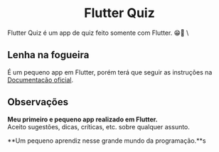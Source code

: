 # <center>Flutter Quiz</center>
Flutter Quiz é um app de quiz feito somente com Flutter. 😁👀 \

## Lenha na fogueira
É um pequeno app em Flutter, porém terá que seguir as instruções na [Documentacão oficial](https://flutter.dev/docs/get-started/install).

## Observações
**Meu primeiro e pequeno app realizado em Flutter.** \
Aceito sugestões, dicas, críticas, etc. sobre qualquer assunto.

**Um pequeno aprendiz nesse grande mundo da programação.**s
